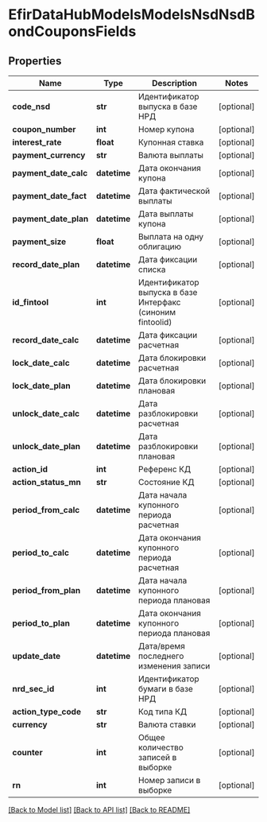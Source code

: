 # EfirDataHubModelsModelsNsdNsdBondCouponsFields

## Properties
Name | Type | Description | Notes
------------ | ------------- | ------------- | -------------
**code_nsd** | **str** | Идентификатор выпуска в базе НРД | [optional] 
**coupon_number** | **int** | Номер купона | [optional] 
**interest_rate** | **float** | Купонная ставка | [optional] 
**payment_currency** | **str** | Валюта выплаты | [optional] 
**payment_date_calc** | **datetime** | Дата окончания купона | [optional] 
**payment_date_fact** | **datetime** | Дата фактической выплаты | [optional] 
**payment_date_plan** | **datetime** | Дата выплаты купона | [optional] 
**payment_size** | **float** | Выплата на одну облигацию | [optional] 
**record_date_plan** | **datetime** | Дата фиксации списка | [optional] 
**id_fintool** | **int** | Идентификатор выпуска в базе Интерфакс (синоним fintoolid) | [optional] 
**record_date_calc** | **datetime** | Дата фиксации расчетная | [optional] 
**lock_date_calc** | **datetime** | Дата блокировки расчетная | [optional] 
**lock_date_plan** | **datetime** | Дата блокировки плановая | [optional] 
**unlock_date_calc** | **datetime** | Дата разблокировки расчетная | [optional] 
**unlock_date_plan** | **datetime** | Дата разблокировки плановая | [optional] 
**action_id** | **int** | Референс КД | [optional] 
**action_status_mn** | **str** | Состояние КД | [optional] 
**period_from_calc** | **datetime** | Дата начала купонного периода расчетная | [optional] 
**period_to_calc** | **datetime** | Дата окончания купонного периода расчетная | [optional] 
**period_from_plan** | **datetime** | Дата начала купонного периода плановая | [optional] 
**period_to_plan** | **datetime** | Дата окончания купонного периода плановая | [optional] 
**update_date** | **datetime** | Дата/время последнего изменения записи | [optional] 
**nrd_sec_id** | **int** | Идентификатор бумаги в базе НРД | [optional] 
**action_type_code** | **str** | Код типа КД | [optional] 
**currency** | **str** | Валюта ставки | [optional] 
**counter** | **int** | Общее количество записей в выборке | [optional] 
**rn** | **int** | Номер записи в выборке | [optional] 

[[Back to Model list]](../README.md#documentation-for-models) [[Back to API list]](../README.md#documentation-for-api-endpoints) [[Back to README]](../README.md)

